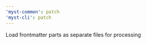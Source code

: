 ```yaml
---
'myst-common': patch
'myst-cli': patch
---
```


Load frontmatter parts as separate files for processing
